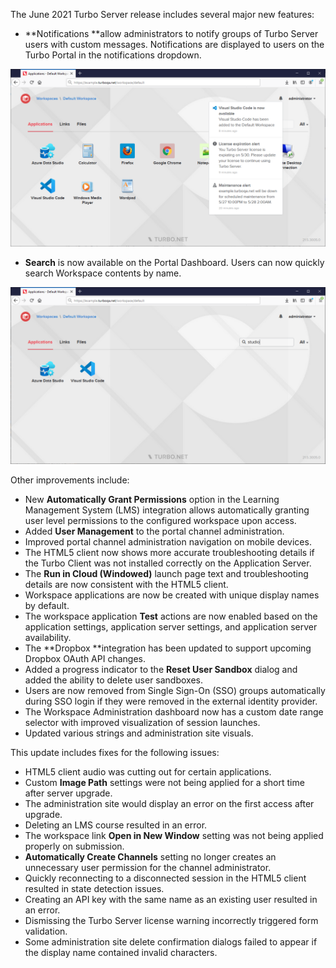  The June 2021 Turbo Server release includes several major new features:

- **Notifications **allow administrators to notify groups of Turbo Server users with custom messages. Notifications are displayed to users on the Turbo Portal in the notifications dropdown.

![Notifications](../../../images/notifications.png)
- **Search** is now available on the Portal Dashboard. Users can now quickly search Workspace contents by name.

![Workspace Search](../../../images/search.png)

Other improvements include:

- New **Automatically Grant Permissions** option in the Learning Management System (LMS) integration allows automatically granting user level permissions to the configured workspace upon access.
- Added **User Management** to the portal channel administration.
- Improved portal channel administration navigation on mobile devices.
- The HTML5 client now shows more accurate troubleshooting details if the Turbo Client was not installed correctly on the Application Server.
- The **Run in Cloud (Windowed)** launch page text and troubleshooting details are now consistent with the HTML5 client.
- Workspace applications are now be created with unique display names by default.
- The workspace application **Test** actions are now enabled based on the application settings, application server settings, and application server availability.
- The **Dropbox **integration has been updated to support upcoming Dropbox OAuth API changes.
- Added a progress indicator to the **Reset User Sandbox** dialog and added the ability to delete user sandboxes.
- Users are now removed from Single Sign-On (SSO) groups automatically during SSO login if they were removed in the external identity provider.
- The Workspace Administration dashboard now has a custom date range selector with improved visualization of session launches.
- Updated various strings and administration site visuals.

This update includes fixes for the following issues:

- HTML5 client audio was cutting out for certain applications.
- Custom **Image Path** settings were not being applied for a short time after server upgrade.
- The administration site would display an error on the first access after upgrade.
- Deleting an LMS course resulted in an error.
- The workspace link **Open in New Window** setting was not being applied properly on  submission.
- **Automatically Create Channels** setting no longer creates an unnecessary user permission for the channel administrator.
- Quickly reconnecting to a disconnected session in the HTML5 client resulted in state detection issues.
- Creating an API key with the same name as an existing user resulted in an error.
- Dismissing the Turbo Server license warning incorrectly triggered form validation.
- Some administration site delete confirmation dialogs failed to appear if the display name contained invalid characters.



